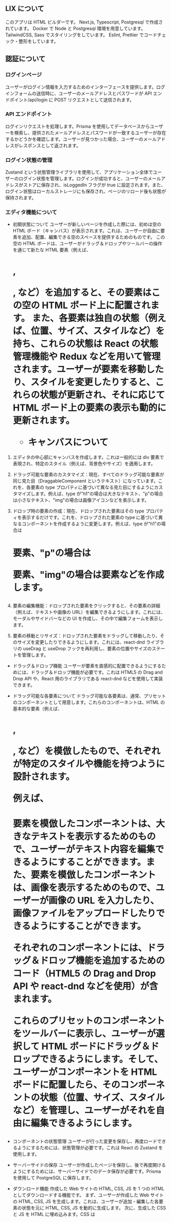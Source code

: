 ## LIX について

このアプリは HTML ビルダーです。
Next.js, Typescript, Postgresql で作成されています。
Docker で Node と Postgresql 環境を用意しています。
TailwindCSS, Sass でスタイリングをしています。
Eslint, Prettier でコードチェック・整形をしています。

## 認証について

### ログインページ

ユーザーがログイン情報を入力するためのインターフェースを提供します。ログインフォームの送信時に、ユーザーのメールアドレスとパスワードが API エンドポイント/api/login に POST リクエストとして送信されます。

### API エンドポイント

ログインリクエストを処理します。Prisma を使用してデータベースからユーザーを検索し、提供されたメールアドレスとパスワードが一致するユーザーが存在するかどうかを確認します。ユーザーが見つかった場合、ユーザーのメールアドレスがレスポンスとして返されます。

### ログイン状態の管理

Zustand という状態管理ライブラリを使用して、アプリケーション全体でユーザーのログイン状態を管理します。ログインが成功すると、ユーザーのメールアドレスがストアに保存され、isLoggedIn フラグが true に設定されます。また、ログイン状態はローカルストレージにも保存され、ページのリロード後も状態が保持されます。

### エディタ機能について

- 初期状態について
  ユーザーが新しいページを作成した際には、初めは空の HTML ボード（キャンバス）が表示されます。これは、ユーザーが自由に要素を追加、配置、編集できる空のスペースを提供するためのものです。
  この空の HTML ボードは、ユーザーがドラッグ＆ドロップやツールバーの操作を通じて新たな HTML 要素（例えば、<h1>, <p>, <img>など）を追加すると、その要素はこの空の HTML ボード上に配置されます。
  また、各要素は独自の状態（例えば、位置、サイズ、スタイルなど）を持ち、これらの状態は React の状態管理機能や Redux などを用いて管理されます。ユーザーが要素を移動したり、スタイルを変更したりすると、これらの状態が更新され、それに応じて HTML ボード上の要素の表示も動的に更新されます。

  - キャンバスについて

1. エディタの中心部にキャンバスを作成します。これは一般的には div 要素で表現され、特定のスタイル（例えば、背景色やサイズ）を適用します。

2. ドラッグ可能な要素のカスタマイズ：現在、すべてのドラッグ可能な要素が同じ見た目（DraggableComponent というテキスト）になっています。これを、各要素の type プロパティに基づいて異なる見た目にするようにカスタマイズします。例えば、type が"h1"の場合は大きなテキスト、"p"の場合は小さなテキスト、"img"の場合は画像アイコンなどを表示します。

3. ドロップ時の要素の作成：現在、ドロップされた要素はその type プロパティを表示するだけです。これを、ドロップされた要素の type に基づいて異なるコンポーネントを作成するように変更します。例えば、type が"h1"の場合は<h1>要素、"p"の場合は<p>要素、"img"の場合は<img>要素などを作成します。

4. 要素の編集機能：ドロップされた要素をクリックすると、その要素の詳細（例えば、テキストや画像の URL）を編集できるようにします。これには、モーダルやサイドバーなどの UI を作成し、その中で編集フォームを表示します。

5. 要素の移動とリサイズ：ドロップされた要素をドラッグして移動したり、そのサイズを変更したりできるようにします。これには、react-dnd ライブラリの useDrag と useDrop フックを再利用し、要素の位置やサイズのステートを管理します。

- ドラッグ＆ドロップ機能
  ユーザーが要素を直感的に配置できるようにするためには、ドラッグ＆ドロップ機能が必要です。これは HTML5 の Drag and Drop API や、React 用のライブラリである react-dnd などを使用して実装できます。

- ドラッグ可能な各要素について
  ドラッグ可能な各要素は、通常、プリセットのコンポーネントとして用意します。これらのコンポーネントは、HTML の基本的な要素（例えば、<h1>, <p>, <img>など）を模倣したもので、それぞれが特定のスタイルや機能を持つように設計されます。

  例えば、<h1>要素を模倣したコンポーネントは、大きなテキストを表示するためのもので、ユーザーがテキスト内容を編集できるようにすることができます。また、<img>要素を模倣したコンポーネントは、画像を表示するためのもので、ユーザーが画像の URL を入力したり、画像ファイルをアップロードしたりできるようにすることができます。

  それぞれのコンポーネントには、ドラッグ＆ドロップ機能を追加するためのコード（HTML5 の Drag and Drop API や react-dnd などを使用）が含まれます。

  これらのプリセットのコンポーネントをツールバーに表示し、ユーザーが選択して HTML ボードにドラッグ＆ドロップできるようにします。そして、ユーザーがコンポーネントを HTML ボードに配置したら、そのコンポーネントの状態（位置、サイズ、スタイルなど）を管理し、ユーザーがそれを自由に編集できるようにします。

- コンポーネントの状態管理
  ユーザーが行った変更を保存し、再度ロードできるようにするためには、状態管理が必要です。これは React の Zustand を使用します。

- サーバーサイドの保存
  ユーザーが作成したページを保存し、後で再度開けるようにするためには、サーバーサイドでのデータ保存が必要です。Prisma を使用して PostgreSQL に保存します。

- ダウンロード機能
  作成した Web サイトの HTML, CSS, JS を 1 つの HTML としてダウンロードする機能です。
  まず、ユーザーが作成した Web サイトの HTML, CSS, JS を生成します。これは、ユーザーが追加・編集した各要素の状態を元に HTML, CSS, JS を動的に生成します。
  次に、生成した CSS と JS を HTML に埋め込みます。CSS は<style>タグ内に、JS は<script>タグ内に埋め込むことができます。
  最後に、生成した HTML をダウンロードできるようにします。これは、JavaScript の Blob オブジェクトと URL.createObjectURL()メソッドを使用して、生成した HTML を表す URL を作成し、その URL を<a>タグの href 属性に設定することで実現できます。そして、<a>タグの download 属性を設定することで、リンクをクリックしたときにファイルがダウンロードされるようにします。

- リアルタイムプレビュー
  ユーザーがページを編集すると同時に、その変更がリアルタイムでプレビューに反映されます。これにより、ユーザーは自分が行っている変更がどのように見えるかをすぐに確認することができます。

- リッチなコンポーネントライブラリ
  テキスト、画像、ビデオ、マップ、ボタンなど、さまざまな種類のコンポーネントを提供しています。これらのコンポーネントは、ユーザーが自分のウェブサイトに追加して自由にカスタマイズできます。

- テンプレート
  ユーザーが自分のウェブサイトの作成を始めるための多数のプロフェッショナルなテンプレートを提供しています。

## テストユーザーの作成の SQL

```
INSERT INTO "User" (email, name, password)
VALUES ('aaa@gmail.com', 'username', 'password');
```
